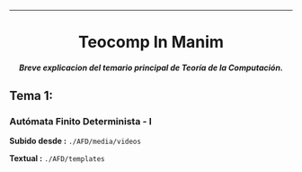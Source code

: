 <hr>
<h1 align="center">Teocomp In Manim</h1>

<h4 align="center"><em>Breve explicacion del temario principal de Teoría de la Computación.</em></h4>

## Tema 1: 

### Autómata Finito Determinista - I

**Subido desde :** `./AFD/media/videos`

**Textual :** `./AFD/templates`